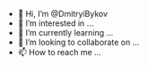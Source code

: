 - 👋 Hi, I’m @DmitryiBykov
- 👀 I’m interested in ...
- 🌱 I’m currently learning ...
- 💞️ I’m looking to collaborate on ...
- 📫 How to reach me ...

<!---
DmitryiBykov/DmitryiBykov is a ✨ special ✨ repository because its `README.md` (this file) appears on your GitHub profile.
You can click the Preview link to take a look at your changes.
--->
